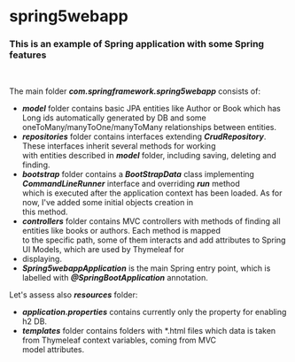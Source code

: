 # spring5webapp

### This is an example of Spring application with some Spring features
<br>

The main folder ***com.springframework.spring5webapp*** consists of:
* ***model***  folder contains basic JPA entities like Author or Book which has Long ids automatically generated by DB and some<br>
oneToMany/manyToOne/manyToMany relationships between entities.
* ***repositories*** folder contains interfaces extending ***CrudRepository***. These interfaces inherit several methods for working<br> 
with entities described in ***model*** folder, including saving, deleting and finding.
* ***bootstrap*** folder contains a ***BootStrapData*** class implementing ***CommandLineRunner*** interface and overriding ***run*** method<br> 
which is executed after the application context has been loaded. As for now, I've added some initial objects creation in<br>
this method. 
* ***controllers*** folder contains MVC controllers with methods of finding all entities like books or authors. Each method is mapped<br> 
to the specific path, some of them interacts and add attributes to Spring UI Models, which are used by Thymeleaf for<br>
* displaying.
* ***Spring5webappApplication*** is the main Spring entry point, which is labelled with ***@SpringBootApplication*** annotation.

Let's assess also ***resources*** folder:
* ***application.properties*** contains currently only the property for enabling h2 DB.
* ***templates*** folder contains folders with *.html files which data is taken from Thymeleaf context variables, coming from MVC<br>
model attributes.

